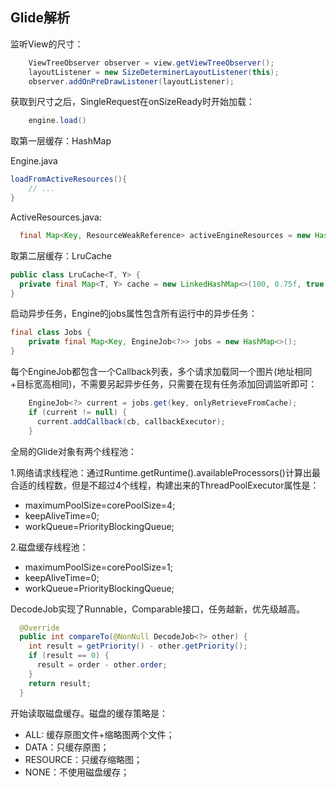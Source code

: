 ## Glide解析


监听View的尺寸：

```java
    ViewTreeObserver observer = view.getViewTreeObserver();
    layoutListener = new SizeDeterminerLayoutListener(this);
    observer.addOnPreDrawListener(layoutListener);
```

获取到尺寸之后，SingleRequest在onSizeReady时开始加载：
```java
	engine.load()
```

取第一层缓存：HashMap

Engine.java
```java
loadFromActiveResources(){
	// ...
}
```
ActiveResources.java:
```java
  final Map<Key, ResourceWeakReference> activeEngineResources = new HashMap<>();
```

取第二层缓存：LruCache
```java
public class LruCache<T, Y> {
  private final Map<T, Y> cache = new LinkedHashMap<>(100, 0.75f, true);
}
```

启动异步任务，Engine的jobs属性包含所有运行中的异步任务：
```java
final class Jobs {
	private final Map<Key, EngineJob<?>> jobs = new HashMap<>();
}
```

每个EngineJob都包含一个Callback列表，多个请求加载同一个图片(地址相同+目标宽高相同)，不需要另起异步任务，只需要在现有任务添加回调监听即可：
```java
    EngineJob<?> current = jobs.get(key, onlyRetrieveFromCache);
    if (current != null) {
      current.addCallback(cb, callbackExecutor);
    }
```

全局的Glide对象有两个线程池：

1.网络请求线程池：通过Runtime.getRuntime().availableProcessors()计算出最合适的线程数，但是不超过4个线程，构建出来的ThreadPoolExecutor属性是：

* maximumPoolSize=corePoolSize=4;
* keepAliveTime=0;
* workQueue=PriorityBlockingQueue;

2.磁盘缓存线程池：

* maximumPoolSize=corePoolSize=1;
* keepAliveTime=0;
* workQueue=PriorityBlockingQueue;

DecodeJob实现了Runnable，Comparable接口，任务越新，优先级越高。
```java
  @Override
  public int compareTo(@NonNull DecodeJob<?> other) {
    int result = getPriority() - other.getPriority();
    if (result == 0) {
      result = order - other.order;
    }
    return result;
  }
```

开始读取磁盘缓存。磁盘的缓存策略是：

* ALL: 缓存原图文件+缩略图两个文件；
* DATA：只缓存原图；
* RESOURCE：只缓存缩略图；
* NONE：不使用磁盘缓存；




